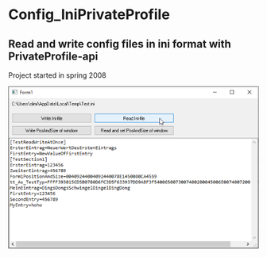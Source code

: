# Config_IniPrivateProfile  
## Read and write config files in ini format with PrivateProfile-api  

Project started in spring 2008  

![ConfigIni Image](Resources/ConfigIni.png "ConfigIni Image")
